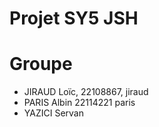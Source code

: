 # Projet SY5 JSH

# Groupe

- JIRAUD Loïc, 22108867, jiraud
- PARIS Albin 22114221 paris
- YAZICI Servan